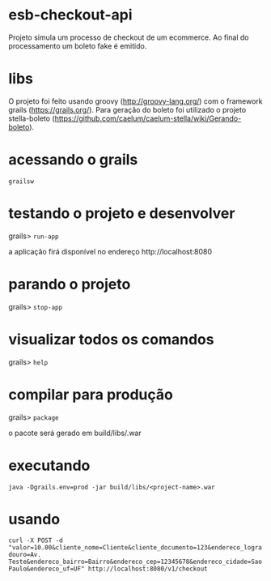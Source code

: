 # esb-checkout-api

Projeto simula um processo de checkout de um ecommerce. Ao final do processamento um boleto fake é emitido.

# libs

O projeto foi feito usando groovy (http://groovy-lang.org/) com o framework grails (https://grails.org/). Para geração do boleto foi utilizado o projeto stella-boleto (https://github.com/caelum/caelum-stella/wiki/Gerando-boleto).

# acessando o grails

`grailsw`

# testando o projeto e desenvolver

grails> `run-app`

a aplicação firá disponível no endereço http://localhost:8080

# parando o projeto

grails> `stop-app`

# visualizar todos os comandos

grails> `help`

# compilar para produção

grails> `package`

o pacote será gerado em build/libs/<project-name>.war

# executando

`java -Dgrails.env=prod -jar build/libs/<project-name>.war`

# usando

`curl -X POST -d "valor=10.00&cliente_nome=Cliente&cliente_documento=123&endereco_logradouro=Av. Teste&endereco_bairro=Bairro&endereco_cep=12345678&endereco_cidade=Sao Paulo&endereco_uf=UF" http://localhost:8080/v1/checkout`
